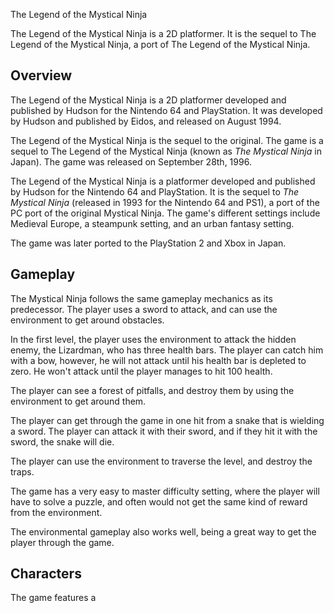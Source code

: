 The Legend of the Mystical Ninja

The Legend of the Mystical Ninja is a 2D platformer. It is the sequel to The Legend of the Mystical Ninja, a port of The Legend of the Mystical Ninja.

## Overview

The Legend of the Mystical Ninja is a 2D platformer developed and published by Hudson for the Nintendo 64 and PlayStation. It was developed by Hudson and published by Eidos, and released on August 1994.

The Legend of the Mystical Ninja is the sequel to the original. The game is a sequel to The Legend of the Mystical Ninja (known as _The Mystical Ninja_ in Japan). The game was released on September 28th, 1996.

The Legend of the Mystical Ninja is a platformer developed and published by Hudson for the Nintendo 64 and PlayStation. It is the sequel to _The Mystical Ninja_ (released in 1993 for the Nintendo 64 and PS1), a port of the PC port of the original Mystical Ninja. The game's different settings include Medieval Europe, a steampunk setting, and an urban fantasy setting.

The game was later ported to the PlayStation 2 and Xbox in Japan.

## Gameplay

The Mystical Ninja follows the same gameplay mechanics as its predecessor. The player uses a sword to attack, and can use the environment to get around obstacles.

In the first level, the player uses the environment to attack the hidden enemy, the Lizardman, who has three health bars. The player can catch him with a bow, however, he will not attack until his health bar is depleted to zero. He won't attack until the player manages to hit 100 health.

The player can see a forest of pitfalls, and destroy them by using the environment to get around them.

The player can get through the game in one hit from a snake that is wielding a sword. The player can attack it with their sword, and if they hit it with the sword, the snake will die.

The player can use the environment to traverse the level, and destroy the traps.

The game has a very easy to master difficulty setting, where the player will have to solve a puzzle, and often would not get the same kind of reward from the environment.

The environmental gameplay also works well, being a great way to get the player through the game.

## Characters

The game features a